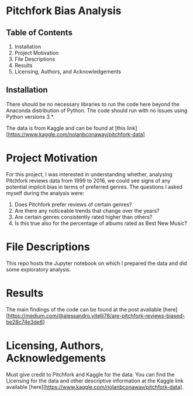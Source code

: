 # Pitchfork Bias Analysis
## Table of Contents
1. Installation
2. Project Motivation
3. File Descriptions
4. Results
5. Licensing, Authors, and Acknowledgements

## Installation
There should be no necessary libraries to run the code here beyond the Anaconda distribution of Python. The code should run with no issues using Python versions 3.*.

The data is from Kaggle and can be found at [this link] [https://www.kaggle.com/nolanbconaway/pitchfork-data]

# Project Motivation
For this project, I was interested in understanding whether, analysing Pitchfork reviews data from 1999 to 2016, we could see signs of any potential implicit bias in terms of preferred genres. 
The questions I asked myself during the analysis were:
1. Does Pitchfork prefer reviews of certain genres?
2. Are there any noticeable trends that change over the years?
3. Are certain genres consistently rated higher than others?
4. Is this true also for the percentage of albums rated as Best New Music?

# File Descriptions
This repo hosts the Jupyter notebook on which I prepared the data and did some exploratory analysis. 

# Results
The main findings of the code can be found at the post available [here] [https://medium.com/@alessandro.vitelli78/are-pitchfork-reviews-biased-be28c74e3de6]

# Licensing, Authors, Acknowledgements
Must give credit to Pitchfork and Kaggle for the data. You can find the Licensing for the data and other descriptive information at the Kaggle link available [here][https://www.kaggle.com/nolanbconaway/pitchfork-data]. 
